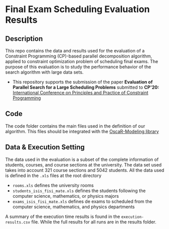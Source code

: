 # Final Exam Scheduling Evaluation Results

## Description
This repo contains the data and results used for the evaluation of a Constraint Programming (CP)-based parallel decomposition algorithm, applied to constraint optimization problem of scheduling final exams. The purpose of this evaluation is to study the performance behavior of the search algorithm with large data sets.

- This repository supports the submission of the paper **Evaluation of Parallel Search for a Large Scheduling Problems** submitted to **CP'20:** [International Conference on Principles and Practice of Constraint Programming](https://cp2020.a4cp.org)


## Code

The code folder contains the main files used in the definition of our algorithm.
This files should be integrated with the [OscaR-Modeling library]()


## Data & Execution Setting

The data used in the evaluation is a subset of the complete information of students, courses, and course sections at the university. The data set used takes into account 321 course sections and 5042 students. All the data used is defined in the `.xls` files at the root directory
  - `rooms.xls` defines the university rooms
  - `students_isis_fisi_mate.xls` defines the students following the computer science, mathematics, or physics majors
  - `exams_isis_fisi_mate.xls` defines de exams to scheduled from the computer science, mathematics, and physics departments  

A summary of the execution time results is found in the `execution-results.csv` file. While the full results for all runs are in the results folder.
